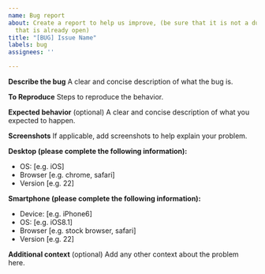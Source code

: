 ```yaml
---
name: Bug report
about: Create a report to help us improve, (be sure that it is not a duplicated issue
  that is already open)
title: "[BUG] Issue Name"
labels: bug
assignees: ''

---
```


**Describe the bug**
A clear and concise description of what the bug is.

**To Reproduce**
Steps to reproduce the behavior.


**Expected behavior** (optional)
A clear and concise description of what you expected to happen.

**Screenshots**
If applicable, add screenshots to help explain your problem.

**Desktop (please complete the following information):**
 - OS: [e.g. iOS]
 - Browser [e.g. chrome, safari]
 - Version [e.g. 22]

**Smartphone (please complete the following information):**
 - Device: [e.g. iPhone6]
 - OS: [e.g. iOS8.1]
 - Browser [e.g. stock browser, safari]
 - Version [e.g. 22]

**Additional context** (optional)
Add any other context about the problem here.
